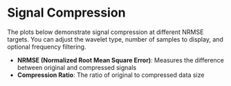 # Signal Compression

The plots below demonstrate signal compression at different NRMSE targets. You can adjust the wavelet type, number of samples to display, and optional frequency filtering.

- **NRMSE (Normalized Root Mean Square Error)**: Measures the difference between original and compressed signals
- **Compression Ratio**: The ratio of original to compressed data size

<div class="explore-compression"></div>
